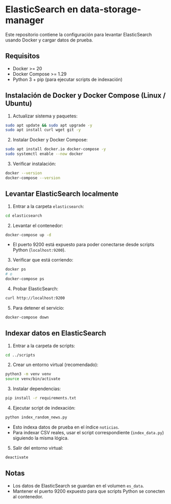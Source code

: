 # ElasticSearch en data-storage-manager

Este repositorio contiene la configuración para levantar ElasticSearch usando Docker y cargar datos de prueba.

## Requisitos

* Docker >= 20
* Docker Compose >= 1.29
* Python 3 + pip (para ejecutar scripts de indexación)

## Instalación de Docker y Docker Compose (Linux / Ubuntu)

1. Actualizar sistema y paquetes:

```bash
sudo apt update && sudo apt upgrade -y
sudo apt install curl wget git -y
```

2. Instalar Docker y Docker Compose:

```bash
sudo apt install docker.io docker-compose -y
sudo systemctl enable --now docker
```

3. Verificar instalación:

```bash
docker --version
docker-compose --version
```

## Levantar ElasticSearch localmente

1. Entrar a la carpeta `elasticsearch`:

```bash
cd elasticsearch
```

2. Levantar el contenedor:

```bash
docker-compose up -d
```

* El puerto 9200 está expuesto para poder conectarse desde scripts Python (`localhost:9200`).

3. Verificar que está corriendo:

```bash
docker ps
# o
docker-compose ps
```

4. Probar ElasticSearch:

```bash
curl http://localhost:9200
```

5. Para detener el servicio:

```bash
docker-compose down
```

## Indexar datos en ElasticSearch

1. Entrar a la carpeta de scripts:

```bash
cd ../scripts
```

2. Crear un entorno virtual (recomendado):

```bash
python3 -m venv venv
source venv/bin/activate
```

3. Instalar dependencias:

```bash
pip install -r requirements.txt
```

4. Ejecutar script de indexación:

```bash
python index_random_news.py
```

* Esto indexa datos de prueba en el índice `noticias`.
* Para indexar CSV reales, usar el script correspondiente (`index_data.py`) siguiendo la misma lógica.

5. Salir del entorno virtual:

```bash
deactivate
```

## Notas

* Los datos de ElasticSearch se guardan en el volumen `es_data`.
* Mantener el puerto 9200 expuesto para que scripts Python se conecten al contenedor.
